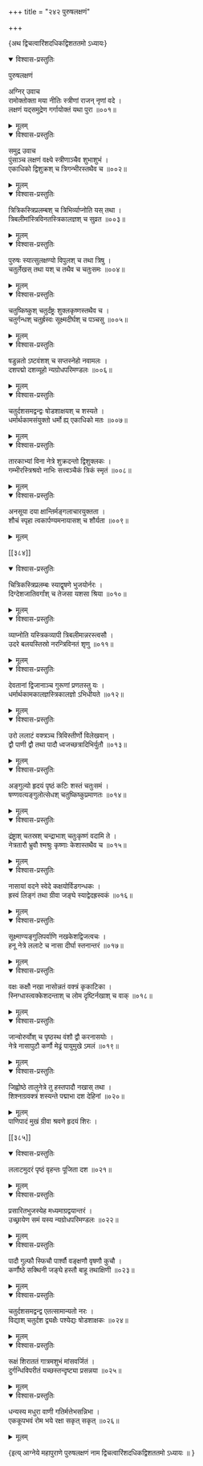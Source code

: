 +++
title = "२४२ पुरुषलक्षणं"

+++

\{अथ द्विचत्वारिंशदधिकद्विशततमो ऽध्यायः\}


<details open><summary>विश्वास-प्रस्तुतिः</summary>

पुरुषलक्षणं  
    
अग्निर् उवाच  
रामोक्तोक्ता मया नीतिः स्त्रीणां राजन् नृणां वदे   ।  
लक्षणं यद्समुद्रेण गर्गायोक्तं यथा पुरा   ॥००१॥
</details>

<details><summary>मूलम्</summary>

पुरुषलक्षणं  
    
अग्निर् उवाच  
रामोक्तोक्ता मया नीतिः स्त्रीणां राजन् नृणां वदे   ।  
लक्षणं यद्समुद्रेण गर्गायोक्तं यथा पुरा   ॥००१॥
</details>  
    

<details open><summary>विश्वास-प्रस्तुतिः</summary>

समुद्र उवाच  
पुंसाञ्च लक्षणं वक्ष्ये स्त्रीणाञ्चैव शुभाशुभं   ।  
एकाधिको द्विशुक्रश् च त्रिगन्भीरस्तथैव च ॥००२॥
</details>

<details><summary>मूलम्</summary>

समुद्र उवाच  
पुंसाञ्च लक्षणं वक्ष्ये स्त्रीणाञ्चैव शुभाशुभं   ।  
एकाधिको द्विशुक्रश् च त्रिगन्भीरस्तथैव च ॥००२॥
</details>  

<details open><summary>विश्वास-प्रस्तुतिः</summary>

त्रित्रिकस्त्रिप्रलम्बश् च त्रिभिर्व्याप्नोति यस् तथा ।  
त्रिबलीमांस्त्रिविनतस्त्रिकालज्ञश् च सुव्रत ॥००३॥
</details>

<details><summary>मूलम्</summary>

त्रित्रिकस्त्रिप्रलम्बश् च त्रिभिर्व्याप्नोति यस् तथा ।  
त्रिबलीमांस्त्रिविनतस्त्रिकालज्ञश् च सुव्रत ॥००३॥
</details>  

<details open><summary>विश्वास-प्रस्तुतिः</summary>

पुरुषः स्यात्सुलक्षण्यो विपुलश् च तथा त्रिषु ।  
चतुर्लेखस् तथा यश् च तथैव च चतुःसमः ॥००४॥
</details>

<details><summary>मूलम्</summary>

पुरुषः स्यात्सुलक्षण्यो विपुलश् च तथा त्रिषु ।  
चतुर्लेखस् तथा यश् च तथैव च चतुःसमः ॥००४॥
</details>  

<details open><summary>विश्वास-प्रस्तुतिः</summary>

चतुष्किष्कुश् चतुर्दंष्ट्रः शुक्लकृष्णस्तथैव च   ।  
चतुर्गन्धश् चतुर्ह्रस्वः सूक्ष्मदीर्घश् च पञ्चसु   ॥००५॥
</details>

<details><summary>मूलम्</summary>

चतुष्किष्कुश् चतुर्दंष्ट्रः शुक्लकृष्णस्तथैव च   ।  
चतुर्गन्धश् चतुर्ह्रस्वः सूक्ष्मदीर्घश् च पञ्चसु   ॥००५॥
</details>  

<details open><summary>विश्वास-प्रस्तुतिः</summary>

षडुन्नतो ऽष्टवंशश् च सप्तस्नेहो नवामलः   ।  
दशपद्मो दशव्यूहो न्यग्रोधपरिमण्डलः ॥००६॥
</details>

<details><summary>मूलम्</summary>

षडुन्नतो ऽष्टवंशश् च सप्तस्नेहो नवामलः   ।  
दशपद्मो दशव्यूहो न्यग्रोधपरिमण्डलः ॥००६॥
</details>  

<details open><summary>विश्वास-प्रस्तुतिः</summary>

चतुर्दशसमद्वन्द्वः षोडशाक्षयश् च शस्यते   ।  
धर्मार्थकामसंयुक्तो धर्मो ह्य् एकाधिको मतः   ॥००७॥
</details>

<details><summary>मूलम्</summary>

चतुर्दशसमद्वन्द्वः षोडशाक्षयश् च शस्यते   ।  
धर्मार्थकामसंयुक्तो धर्मो ह्य् एकाधिको मतः   ॥००७॥
</details>  

<details open><summary>विश्वास-प्रस्तुतिः</summary>

तारकाभ्यां विना नेत्रे शुक्रदन्तो द्विशुक्लकः ।  
गम्भीरस्त्रिश्रवो नाभिः सत्त्वञ्चैकं त्रिकं स्मृतं   ॥००८॥
</details>

<details><summary>मूलम्</summary>

तारकाभ्यां विना नेत्रे शुक्रदन्तो द्विशुक्लकः ।  
गम्भीरस्त्रिश्रवो नाभिः सत्त्वञ्चैकं त्रिकं स्मृतं   ॥००८॥
</details>  

<details open><summary>विश्वास-प्रस्तुतिः</summary>

अनसूया दया क्षान्तिर्मङ्गलाचारयुक्तता ।  
शौचं स्पृहा त्वकार्पण्यमनायासश् च शौर्यता   ॥००९॥
</details>

<details><summary>मूलम्</summary>

अनसूया दया क्षान्तिर्मङ्गलाचारयुक्तता ।  
शौचं स्पृहा त्वकार्पण्यमनायासश् च शौर्यता   ॥००९॥
</details>  

[[३८४]]
    

<details open><summary>विश्वास-प्रस्तुतिः</summary>

चित्रिकस्त्रिप्रलम्बः स्याद्वृषणे भुजयोर्नरः ।  
दिग्देशजातिवर्गांश् च तेजसा यशसा श्रिया ॥०१०॥
</details>

<details><summary>मूलम्</summary>

चित्रिकस्त्रिप्रलम्बः स्याद्वृषणे भुजयोर्नरः ।  
दिग्देशजातिवर्गांश् च तेजसा यशसा श्रिया ॥०१०॥
</details>  

<details open><summary>विश्वास-प्रस्तुतिः</summary>

व्याप्नोति यस्त्रिकव्यापी त्रिबलीमान्नरस्त्वसौ ।  
उदरे बलयस्तिस्रो नरन्त्रिविनतं शृणु ॥०११॥
</details>

<details><summary>मूलम्</summary>

व्याप्नोति यस्त्रिकव्यापी त्रिबलीमान्नरस्त्वसौ ।  
उदरे बलयस्तिस्रो नरन्त्रिविनतं शृणु ॥०११॥
</details>  

<details open><summary>विश्वास-प्रस्तुतिः</summary>

देवतानां द्विजानाञ्च गुरूणां प्रणतस्तु यः   ।  
धर्मार्थकामकालज्ञस्त्रिकालज्ञो ऽभिधीयते ॥०१२॥
</details>

<details><summary>मूलम्</summary>

देवतानां द्विजानाञ्च गुरूणां प्रणतस्तु यः   ।  
धर्मार्थकामकालज्ञस्त्रिकालज्ञो ऽभिधीयते ॥०१२॥
</details>  

<details open><summary>विश्वास-प्रस्तुतिः</summary>

उरो ललाटं वक्त्रञ्च त्रिविस्तीर्णो विलेखवान् ।  
द्वौ पाणी द्वौ तथा पादौ ध्वजच्छत्रादिभिर्युतौ   ॥०१३॥
</details>

<details><summary>मूलम्</summary>

उरो ललाटं वक्त्रञ्च त्रिविस्तीर्णो विलेखवान् ।  
द्वौ पाणी द्वौ तथा पादौ ध्वजच्छत्रादिभिर्युतौ   ॥०१३॥
</details>  

<details open><summary>विश्वास-प्रस्तुतिः</summary>

अङ्गुल्यो हृदयं पृष्ठं कटिः शस्तं चतुःसमं   ।  
षण्णवत्यङ्गुलोत्सेधश् चतुष्किष्कुप्रमाणतः   ॥०१४॥
</details>

<details><summary>मूलम्</summary>

अङ्गुल्यो हृदयं पृष्ठं कटिः शस्तं चतुःसमं   ।  
षण्णवत्यङ्गुलोत्सेधश् चतुष्किष्कुप्रमाणतः   ॥०१४॥
</details>  

<details open><summary>विश्वास-प्रस्तुतिः</summary>

द्रंष्ट्राश् चतस्रश् चन्द्राभाश् चतुःकृष्णं वदामि ते   ।  
नेत्रतारौ भ्रुवौ श्मश्रुः कृष्णाः केशास्तथैव च   ॥०१५॥
</details>

<details><summary>मूलम्</summary>

द्रंष्ट्राश् चतस्रश् चन्द्राभाश् चतुःकृष्णं वदामि ते   ।  
नेत्रतारौ भ्रुवौ श्मश्रुः कृष्णाः केशास्तथैव च   ॥०१५॥
</details>  

<details open><summary>विश्वास-प्रस्तुतिः</summary>

नासायां वदने स्वेदे कक्षयोर्विडगन्धकः ।  
ह्रस्वं लिङ्गं तथा ग्रीवा जङ्घे स्याद्वेदह्रस्वकं   ॥०१६॥
</details>

<details><summary>मूलम्</summary>

नासायां वदने स्वेदे कक्षयोर्विडगन्धकः ।  
ह्रस्वं लिङ्गं तथा ग्रीवा जङ्घे स्याद्वेदह्रस्वकं   ॥०१६॥
</details>  

<details open><summary>विश्वास-प्रस्तुतिः</summary>

सूक्ष्माण्यङ्गुलिपर्वाणि नखकेशद्विजत्वचः   ।  
हनू नेत्रे ललाटे च नासा दीर्घा स्तनान्तरं ॥०१७॥
</details>

<details><summary>मूलम्</summary>

सूक्ष्माण्यङ्गुलिपर्वाणि नखकेशद्विजत्वचः   ।  
हनू नेत्रे ललाटे च नासा दीर्घा स्तनान्तरं ॥०१७॥
</details>  

<details open><summary>विश्वास-प्रस्तुतिः</summary>

वक्षः कक्षौ नखा नासोन्नतं वक्त्रं कृकाटिका   ।  
स्निग्धास्त्वक्केशदन्ताश् च लोम दृष्टिर्नखाश् च वाक्   ॥०१८॥
</details>

<details><summary>मूलम्</summary>

वक्षः कक्षौ नखा नासोन्नतं वक्त्रं कृकाटिका   ।  
स्निग्धास्त्वक्केशदन्ताश् च लोम दृष्टिर्नखाश् च वाक्   ॥०१८॥
</details>  

<details open><summary>विश्वास-प्रस्तुतिः</summary>

जान्वोरुर्वोश् च पृष्ठस्थ वंशौ द्वौ करनासयोः   ।  
नेत्रे नासापुटौ कर्णौ मेढ्रं पायुमुखे ऽमलं   ॥०१९॥
</details>

<details><summary>मूलम्</summary>

जान्वोरुर्वोश् च पृष्ठस्थ वंशौ द्वौ करनासयोः   ।  
नेत्रे नासापुटौ कर्णौ मेढ्रं पायुमुखे ऽमलं   ॥०१९॥
</details>  

<details open><summary>विश्वास-प्रस्तुतिः</summary>

जिह्वोष्ठे तालुनेत्रे तु हस्तपादौ नखास् तथा ।  
शिश्नाग्रवक्त्रं शस्यन्ते पद्माभा दश देहिनां   ॥०२०॥
</details>

<details><summary>मूलम्</summary>

जिह्वोष्ठे तालुनेत्रे तु हस्तपादौ नखास् तथा ।  
शिश्नाग्रवक्त्रं शस्यन्ते पद्माभा दश देहिनां   ॥०२०॥
</details>  
पाणिपादं मुखं ग्रीवा श्रवणे हृदयं शिरः   ।  

[[३८५]]
    

<details open><summary>विश्वास-प्रस्तुतिः</summary>

ललाटमुदरं पृष्ठं वृहन्तः पूजिता दश   ॥०२१॥
</details>

<details><summary>मूलम्</summary>

ललाटमुदरं पृष्ठं वृहन्तः पूजिता दश   ॥०२१॥
</details>  

<details open><summary>विश्वास-प्रस्तुतिः</summary>

प्रसारितभुजस्येह मध्यमाग्रद्वयान्तरं ।  
उच्छ्रायेण समं यस्य न्यग्रोधपरिमण्डलः ॥०२२॥
</details>

<details><summary>मूलम्</summary>

प्रसारितभुजस्येह मध्यमाग्रद्वयान्तरं ।  
उच्छ्रायेण समं यस्य न्यग्रोधपरिमण्डलः ॥०२२॥
</details>  

<details open><summary>विश्वास-प्रस्तुतिः</summary>

पादौ गुल्फौ स्फिचौ पार्श्वौ वङ्क्षणौ वृषणौ कुचौ   ।  
कर्णौष्ठे सक्थिनी जङ्घे हस्तौ बाहू तथाक्षिणी   ॥०२३॥
</details>

<details><summary>मूलम्</summary>

पादौ गुल्फौ स्फिचौ पार्श्वौ वङ्क्षणौ वृषणौ कुचौ   ।  
कर्णौष्ठे सक्थिनी जङ्घे हस्तौ बाहू तथाक्षिणी   ॥०२३॥
</details>  

<details open><summary>विश्वास-प्रस्तुतिः</summary>

चतुर्दशसमद्वन्द्व एतत्सामान्यतो नरः ।  
विद्याश् चतुर्दश द्व्यक्षैः पश्येद्यः षोडशाक्षकः   ॥०२४॥
</details>

<details><summary>मूलम्</summary>

चतुर्दशसमद्वन्द्व एतत्सामान्यतो नरः ।  
विद्याश् चतुर्दश द्व्यक्षैः पश्येद्यः षोडशाक्षकः   ॥०२४॥
</details>  

<details open><summary>विश्वास-प्रस्तुतिः</summary>

रूक्षं शिराततं गात्रमशुभं मांसवर्जितं   ।  
दुर्गन्धिविपरीतं यच्छस्तन्दृष्ट्या प्रसन्नया   ॥०२५॥
</details>

<details><summary>मूलम्</summary>

रूक्षं शिराततं गात्रमशुभं मांसवर्जितं   ।  
दुर्गन्धिविपरीतं यच्छस्तन्दृष्ट्या प्रसन्नया   ॥०२५॥
</details>  

<details open><summary>विश्वास-प्रस्तुतिः</summary>

धन्यस्य मधुरा वाणी गतिर्मत्तेभसन्निभा ।  
एककूपभवं रोम भये रक्षा सकृत् सकृत् ॥०२६॥
</details>

<details><summary>मूलम्</summary>

धन्यस्य मधुरा वाणी गतिर्मत्तेभसन्निभा ।  
एककूपभवं रोम भये रक्षा सकृत् सकृत् ॥०२६॥
</details>  
    
\{इत्य् आग्नेये महापुराणे पुरुषलक्षणं नाम द्विचत्वारिंशदधिकद्विशततमो ऽध्यायः ॥  }
    